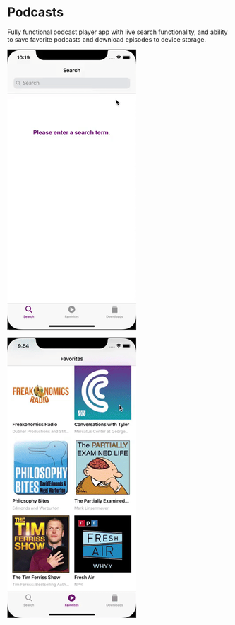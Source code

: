 # Podcasts

Fully functional podcast player app with live search functionality, and ability to save favorite podcasts and download episodes to device storage.

![Favorites Demo](demo/favorites_demo.gif)

![Player Demo](demo/player_demo.gif)
